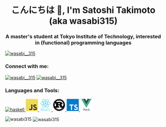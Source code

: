 <h1 align="center">こんにちは 👋, I'm Satoshi Takimoto (aka wasabi315)</h1>
<h3 align="center">A master's student at Tokyo Institute of Technology, interested in (functional) programming languages</h3>

<p align="left"> <a href="https://twitter.com/wasabi__315" target="blank"><img src="https://img.shields.io/twitter/follow/wasabi__315?logo=twitter&style=for-the-badge" alt="wasabi__315" /></a> </p>

<h3 align="left">Connect with me:</h3>
<p align="left">
<a href="https://twitter.com/wasabi__315" target="blank"><img align="center" src="https://raw.githubusercontent.com/rahuldkjain/github-profile-readme-generator/master/src/images/icons/Social/twitter.svg" alt="wasabi__315" height="30" width="40" /></a>
<a href="https://instagram.com/wasabi__315" target="blank"><img align="center" src="https://raw.githubusercontent.com/rahuldkjain/github-profile-readme-generator/master/src/images/icons/Social/instagram.svg" alt="wasabi__315" height="30" width="40" /></a>
</p>

<h3 align="left">Languages and Tools:</h3>
<p align="left"> <a href="https://www.haskell.org/" target="_blank" rel="noreferrer"> <img src="https://upload.wikimedia.org/wikipedia/commons/1/1c/Haskell-Logo.svg" alt="haskell" width="40" height="40"/> </a> <a href="https://developer.mozilla.org/en-US/docs/Web/JavaScript" target="_blank" rel="noreferrer"> <img src="https://raw.githubusercontent.com/devicons/devicon/master/icons/javascript/javascript-original.svg" alt="javascript" width="40" height="40"/> </a> <a href="https://reactjs.org/" target="_blank" rel="noreferrer"> <img src="https://raw.githubusercontent.com/devicons/devicon/master/icons/react/react-original-wordmark.svg" alt="react" width="40" height="40"/> </a> <a href="https://www.rust-lang.org" target="_blank" rel="noreferrer"> <img src="https://raw.githubusercontent.com/devicons/devicon/master/icons/rust/rust-plain.svg" alt="rust" width="40" height="40"/> </a> <a href="https://www.typescriptlang.org/" target="_blank" rel="noreferrer"> <img src="https://raw.githubusercontent.com/devicons/devicon/master/icons/typescript/typescript-original.svg" alt="typescript" width="40" height="40"/> </a> <a href="https://vuejs.org/" target="_blank" rel="noreferrer"> <img src="https://raw.githubusercontent.com/devicons/devicon/master/icons/vuejs/vuejs-original-wordmark.svg" alt="vuejs" width="40" height="40"/> </a> </p>

<p><img align="left" src="https://github-readme-stats.vercel.app/api/top-langs?username=wasabi315&show_icons=true&theme=dark&locale=en&layout=compact" alt="wasabi315" /></p>

<p>&nbsp;<img align="center" src="https://github-readme-stats.vercel.app/api?username=wasabi315&show_icons=true&theme=dark&locale=en" alt="wasabi315" /></p>
